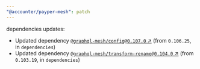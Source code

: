 ```yaml
---
"@accounter/payper-mesh": patch
---
```

dependencies updates:
  - Updated dependency [`@graphql-mesh/config@0.107.0` ↗︎](https://www.npmjs.com/package/@graphql-mesh/config/v/0.107.0) (from `0.106.25`, in `dependencies`)
  - Updated dependency [`@graphql-mesh/transform-rename@0.104.0` ↗︎](https://www.npmjs.com/package/@graphql-mesh/transform-rename/v/0.104.0) (from `0.103.19`, in `dependencies`)
